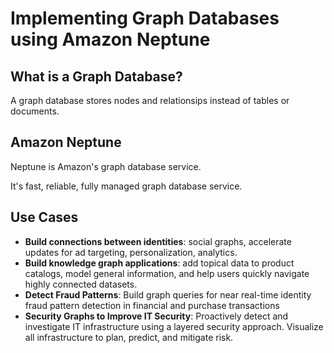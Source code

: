 # Implementing Graph Databases using Amazon Neptune

## What is a Graph Database?

A graph database stores nodes and relationsips instead of tables or documents.


## Amazon Neptune

Neptune is Amazon's graph database service. 

It's fast, reliable, fully managed graph database service.

## Use Cases

- **Build connections between identities**: social graphs, accelerate updates for ad targeting, personalization, analytics.
- **Build knowledge graph applications**: add topical data to product catalogs, model general information, and help users quickly navigate highly connected datasets.
- **Detect Fraud Patterns**: Build graph queries for near real-time identity fraud pattern detection in financial and purchase transactions
- **Security Graphs to Improve IT Security**: Proactively detect and investigate IT infrastructure using a layered security approach. Visualize all infrastructure to plan, predict, and mitigate risk.